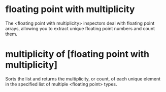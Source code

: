 # floating point with multiplicity

The &lt;floating point with multiplicity&gt; inspectors deal with floating point arrays, allowing you to extract unique floating point numbers and count them.

# multiplicity of [floating point with multiplicity]

Sorts the list and returns the multiplicity, or count, of each unique element in the specified list of multiple &lt;floating point&gt; types.
